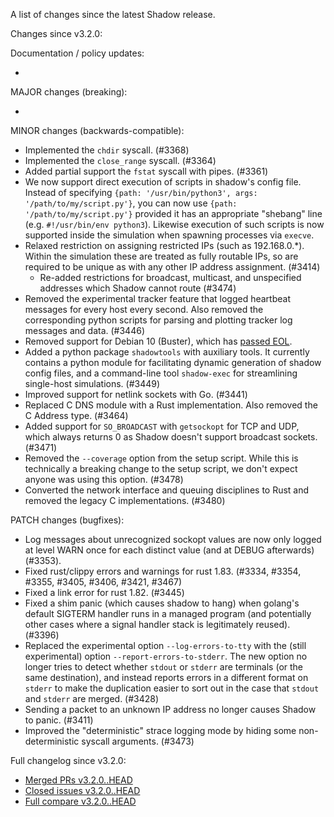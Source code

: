 A list of changes since the latest Shadow release.

Changes since v3.2.0:

Documentation / policy updates:

*

MAJOR changes (breaking):

*

MINOR changes (backwards-compatible):

* Implemented the `chdir` syscall. (#3368)
* Implemented the `close_range` syscall. (#3364)
* Added partial support the `fstat` syscall with pipes. (#3361)
* We now support direct execution of scripts in shadow's config file.
Instead of specifying `{path: '/usr/bin/python3', args:
'/path/to/my/script.py'}`, you can now use `{path: '/path/to/my/script.py'}`
provided it has an appropriate "shebang" line (e.g. `#!/usr/bin/env python3`).
Likewise execution of such scripts is now supported inside the simulation when
spawning processes via `execve`.
* Relaxed restriction on assigning restricted IPs (such as 192.168.0.\*).
Within the simulation these are treated as fully routable IPs, so are required
to be unique as with any other IP address assignment. (#3414)
  * Re-added restrictions for broadcast, multicast, and unspecified addresses which Shadow cannot route (#3474)
* Removed the experimental tracker feature that logged heartbeat messages for every host every second. Also removed the corresponding python scripts for parsing and plotting tracker log messages and data. (#3446)
* Removed support for Debian 10 (Buster), which has [passed EOL](https://wiki.debian.org/LTS).
* Added a python package `shadowtools` with auxiliary tools. It currently contains a python module for facilitating dynamic generation of shadow config files, and a command-line tool `shadow-exec` for streamlining single-host simulations. (#3449)
* Improved support for netlink sockets with Go. (#3441)
* Replaced C DNS module with a Rust implementation. Also removed the C Address type. (#3464)
* Added support for `SO_BROADCAST` with `getsockopt` for TCP and UDP,
  which always returns 0 as Shadow doesn't support broadcast sockets.
  (#3471)
* Removed the `--coverage` option from the setup script. While this is
  technically a breaking change to the setup script, we don't expect anyone was
  using this option. (#3478)
* Converted the network interface and queuing disciplines to Rust and removed the legacy C implementations. (#3480)

PATCH changes (bugfixes):

* Log messages about unrecognized sockopt values are now only logged at level WARN once for each distinct value (and at DEBUG afterwards) (#3353).
* Fixed rust/clippy errors and warnings for rust 1.83. (#3334, #3354, #3355, #3405, #3406, #3421, #3467)
* Fixed a link error for rust 1.82. (#3445)
* Fixed a shim panic (which causes shadow to hang) when golang's default SIGTERM handler runs in a managed program (and potentially other cases where a signal handler stack is legitimately reused). (#3396)
* Replaced the experimental option `--log-errors-to-tty` with the (still experimental) option
`--report-errors-to-stderr`. The new option no longer tries to detect whether
`stdout` or `stderr` are terminals (or the same destination), and instead
reports errors in a different format on `stderr` to make the duplication easier
to sort out in the case that `stdout` and `stderr` are merged. (#3428)
* Sending a packet to an unknown IP address no longer causes Shadow to panic. (#3411)
* Improved the "deterministic" strace logging mode by hiding some non-deterministic syscall arguments. (#3473)

Full changelog since v3.2.0:

- [Merged PRs v3.2.0..HEAD](https://github.com/shadow/shadow/pulls?q=is%3Apr+merged%3A2024-06-07T08%3A00-0400..2033-12-30T20%3A30-0400)
- [Closed issues v3.2.0..HEAD](https://github.com/shadow/shadow/issues?q=is%3Aissue+closed%3A2024-06-07T08%3A00-0400..2033-12-30T20%3A30-0400)
- [Full compare v3.2.0..HEAD](https://github.com/shadow/shadow/compare/v3.2.0...HEAD)
